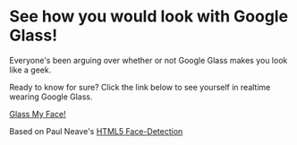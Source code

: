 # See how you would look with Google Glass!

Everyone's been arguing over whether or not Google Glass makes you look like a geek.

Ready to know for sure? Click the link below to see yourself in realtime wearing Google Glass.

[Glass My Face!](http://cwacht.github.com/glass-my-face) 


Based on Paul Neave's [HTML5 Face-Detection](http://neave.github.io/face-detection/)
